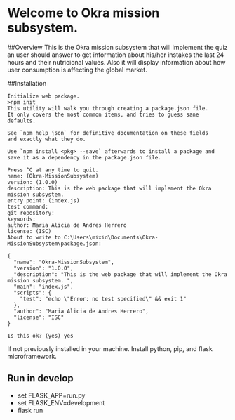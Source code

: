 # Welcome to Okra mission subsystem.

##Overview
This is the Okra mission subsystem that will implement the quiz an user should answer to get information about his/her instakes the last 24 hours and their nutricional values.
Also it will display information about how user consumption is affecting the global market.


##Installation
```
Initialize web package.
>npm init
This utility will walk you through creating a package.json file.
It only covers the most common items, and tries to guess sane defaults.

See `npm help json` for definitive documentation on these fields
and exactly what they do.

Use `npm install <pkg> --save` afterwards to install a package and
save it as a dependency in the package.json file.

Press ^C at any time to quit.
name: (Okra-MissionSubsystem)
version: (1.0.0)
description: This is the web package that will implement the Okra mission subsystem.
entry point: (index.js)
test command:
git repository:
keywords:
author: Maria Alicia de Andres Herrero
license: (ISC)
About to write to C:\Users\mixid\Documents\Okra-MissionSubsystem\package.json:

{
  "name": "Okra-MissionSubsystem",
  "version": "1.0.0",
  "description": "This is the web package that will implement the Okra mission subsystem. ",
  "main": "index.js",
  "scripts": {
    "test": "echo \"Error: no test specified\" && exit 1"
  },
  "author": "Maria Alicia de Andres Herrero",
  "license": "ISC"
}

Is this ok? (yes) yes

```
If not previously installed in your machine. Install python, pip, and flask microframework.


## Run in develop

+ set FLASK_APP=run.py
+ set FLASK_ENV=development
+ flask run


